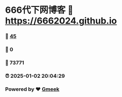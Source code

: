 # 666代下网博客 :link: https://6662024.github.io 
### :page_facing_up: [45](https://6662024.github.io/tag.html) 
### :speech_balloon: 0 
### :hibiscus: 73771 
### :alarm_clock: 2025-01-02 20:04:29 
### Powered by :heart: [Gmeek](https://github.com/Meekdai/Gmeek)
